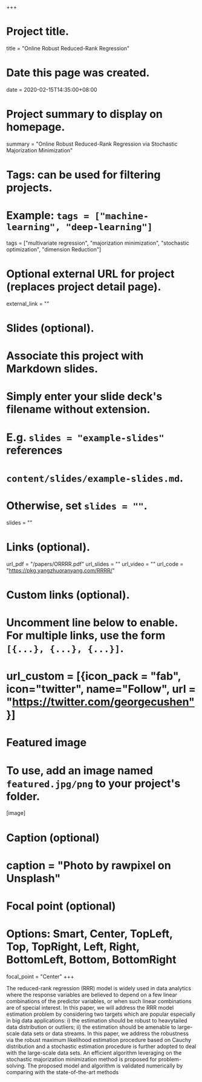 +++
# Project title.
title = "Online Robust Reduced-Rank Regression"

# Date this page was created.
date = 2020-02-15T14:35:00+08:00

# Project summary to display on homepage.
summary = "Online Robust Reduced-Rank Regression via Stochastic Majorization Minimization"

# Tags: can be used for filtering projects.
# Example: `tags = ["machine-learning", "deep-learning"]`
tags = ["multivariate regression", "majorization minimization", "stochastic optimization", "dimension Reduction"]

# Optional external URL for project (replaces project detail page).
external_link = ""

# Slides (optional).
#   Associate this project with Markdown slides.
#   Simply enter your slide deck's filename without extension.
#   E.g. `slides = "example-slides"` references 
#   `content/slides/example-slides.md`.
#   Otherwise, set `slides = ""`.
slides = ""

# Links (optional).
url_pdf = "/papers/ORRRR.pdf"
url_slides = ""
url_video = ""
url_code = "https://pkg.yangzhuoranyang.com/RRRR/"

# Custom links (optional).
#   Uncomment line below to enable. For multiple links, use the form `[{...}, {...}, {...}]`.
# url_custom = [{icon_pack = "fab", icon="twitter", name="Follow", url = "https://twitter.com/georgecushen"}]

# Featured image
# To use, add an image named `featured.jpg/png` to your project's folder. 
[image]
  # Caption (optional)
  # caption = "Photo by rawpixel on Unsplash"
  
  # Focal point (optional)
  # Options: Smart, Center, TopLeft, Top, TopRight, Left, Right, BottomLeft, Bottom, BottomRight
  focal_point = "Center"
+++


The reduced-rank regression (RRR) model is widely used in data analytics where the response variables are believed to depend on a few linear combinations of the predictor variables, or when such linear combinations are of special interest. In this paper, we will address the RRR model estimation problem by considering two targets which are popular especially in big data applications: i) the estimation should be robust to heavytailed data distribution or outliers; ii) the estimation should be amenable to large-scale data sets or data streams. In this paper, we address the robustness via the robust maximum likelihood estimation procedure based on Cauchy distribution and a stochastic estimation procedure is further adopted to deal with the large-scale data sets. An efficient algorithm leveraging on the stochastic majorization minimization method is proposed for problem-solving. The proposed model and algorithm is validated numerically by comparing with the state-of-the-art methods
